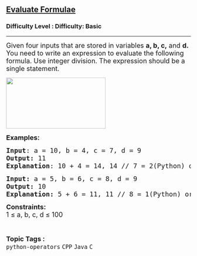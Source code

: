 <h2><a href="https://www.geeksforgeeks.org/problems/evaluate-formulae--112853/1?page=1&sortBy=latest">Evaluate Formulae</a></h2><h3>Difficulty Level : Difficulty: Basic</h3><hr><div class="problems_problem_content__Xm_eO"><p><span style="font-size: 18px;">Given four&nbsp;inputs that are stored in variables <strong>a, b, c,</strong> and <strong>d. </strong>You need to write an expression to evaluate the following formula. Use integer division. The expression should be&nbsp;a single statement.</span></p>
<p><span style="font-size: 18px;"><img style="height: 139px; width: 271px;" src="https://media.geeksforgeeks.org/wp-content/uploads/20200819111131/IMG0317-300x154.PNG" alt=""></span></p>
<p><span style="font-size: 18px;"><strong>Examples:<br></strong></span></p>
<pre><span style="font-size: 18px;"><strong>Input</strong>: a = 10, b = 4, c = 7, d = 9
<strong>Output:</strong> 11
<strong>Explanation</strong>: 10 + 4 = 14, 14 // 7 = 2(Python) or 14 / 7 = 2(Java or CPP or C), 2 + 9 = 11.</span></pre>
<pre><span style="font-size: 18px;"><strong>Input: </strong>a = 5, b = 6, c = 8, d = 9<br><strong>Output:</strong> 10<br><strong>Explanation: </strong>5 + 6 = 11, 11 // 8 = 1(Python) or 11 / 7 = 1(Java or CPP or C), 1 + 9 = 10.<br></span></pre>
<p><strong><span style="font-size: 18px;">Constraints:<br></span></strong><span style="font-size: 18px;">1 ≤ a, b, c, d ≤ 100</span></p></div><br><p><span style=font-size:18px><strong>Topic Tags : </strong><br><code>python-operators</code>&nbsp;<code>CPP</code>&nbsp;<code>Java</code>&nbsp;<code>C</code>&nbsp;